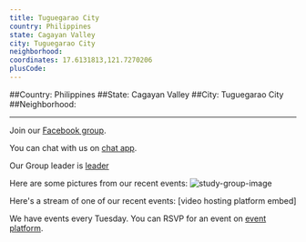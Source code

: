 ```yaml
---
title: Tuguegarao City
country: Philippines
state: Cagayan Valley
city: Tuguegarao City
neighborhood: 
coordinates: 17.6131813,121.7270206
plusCode:
---
```


##Country: Philippines
##State: Cagayan Valley
##City: Tuguegarao City
##Neighborhood: 
*****
Join our [Facebook group](https://www.facebook.com/groups/free.code.camp.tuguegarao.city/).

You can chat with us on [chat app]().

Our Group leader is [leader]()

Here are some pictures from our recent events:
![study-group-image]()

Here's a stream of one of our recent events:
[video hosting platform embed]

We have events every Tuesday. You can RSVP for an event on [event platform]().
